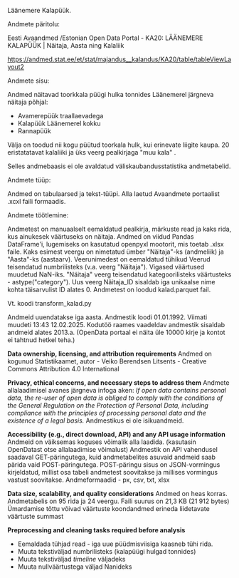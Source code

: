 Läänemere Kalapüük.

Andmete päritolu:

Eesti Avaandmed /Estonian Open Data Portal - KA20: LÄÄNEMERE KALAPÜÜK | Näitaja, Aasta ning Kalaliik 

https://andmed.stat.ee/et/stat/majandus__kalandus/KA20/table/tableViewLayout2

Andmete sisu:

Andmed näitavad toorkkala püügi hulka tonnides Läänemerel järgneva näitaja põhjal:

* Avamerepüük traallaevadega
* Kalapüük Läänemerel kokku
* Rannapüük

Välja on toodud nii kogu püütud toorkala hulk, kui erinevate liigite kaupa. 20 eristatatavat kalaliiki ja üks veerg pealkirjaga "muu kala" .

Selles andmebaasis ei ole avaldatud väliskaubandusstatistika andmetabelid.



Andmete tüüp:

Andmed on tabulaarsed ja tekst-tüüpi. Alla laetud Avaandmete portaalist .xcxl faili formaadis. 

Andmete töötlemine:

Andmetest on manuaalselt eemaldatud pealkirja, märkuste read ja kaks rida, kus ainukesek väärtuseks on näitaja.
Andmed on viidud Pandas DataFrame'i, lugemiseks on kasutatud openpyxl mootorit, mis toetab .xlsx faile.
Kaks esimest veergu on nimetatud ümber "Näitaja"-ks (andmeliik) ja "Aasta"-ks (aastaarv).
Veerunimedest on eemaldatud tühikud
Veerud teisendatud numbrilisteks (v.a. veerg "Näitaja"). Vigased väärtused muudetud NaN-iks.
"Näitaja" veerg teisendatud kategoorilisteks väärtusteks - astype("category"). Uus veerg Näitaja_ID sisaldab iga unikaalse nime kohta täisarvulist ID alates 0. 
Andmetest on loodud kalad.parquet fail.

Vt. koodi transform_kalad.py


Andmeid uuendatakse iga aasta. Andmestik loodi 01.01.1992.
Viimati muudeti 13:43 12.02.2025.
Kodutöö raames vaadeldav andmestik sisaldab andmeid alates 2013.a. (OpenData portaal ei näita üle 10000 kirje ja kontot ei tahtnud hetkel teha.)

**Data ownership, licensing, and attribution requirements**
Andmed on kogunud  Statistikaamet, autor - Veiko Berendsen
Litsents - Creative Commons Attribution 4.0 International


**Privacy, ethical concerns, and necessary steps to address them**
Andmete allalaadimisel avanes järgneva infoga aken:
*If open data contains personal data, the re-user of open data is obliged to comply with the conditions of the General Regulation on the Protection of Personal Data, including compliance with the principles of processing personal data and the existence of a legal basis.*
Andmestikus ei ole isikuandmeid. 

**Accessibility (e.g., direct download, API) and any API usage information**
Andmeid on väiksemas koguses võimalik alla laadida. (kasutasin OpenDatast otse allalaadimise võimalust)
Andmestik on API vahendusel saadaval GET-päringutega, kuid 
andmetabelites asuvaid andmeid saab pärida vaid POST-päringutega. POST-päringu sisus on JSON-vormingus kirjeldatud, millist osa tabeli andmetest soovitakse ja millises vormingus vastust soovitakse. 
Andmeformaadid - px, csv, txt, xlsx

**Data size, scalability, and quality considerations**
Andmed on heas korras. Andmetabelis on 95 rida ja 24 veergu. Faili suurus on 21,3 KB (21 912 bytes)
Ümardamise tõttu võivad väärtuste koondandmed erineda liidetavate väärtuste summast

**Preprocessing and cleaning tasks required before analysis**
* Eemaldada tühjad read - iga uue püüdmisviisiga kaasneb tühi rida.
* Muuta tekstiväljad numbrilisteks (kalapüügi hulgad tonnides)
* Muuta tekstiväljad *timeline* väljadeks
* Muuta nullväärtustega väljad Nanideks


